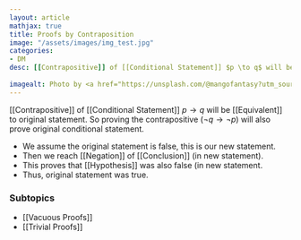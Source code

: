 ```yaml
---
layout: article
mathjax: true
title: Proofs by Contraposition
image: "/assets/images/img_test.jpg"
categories:
- DM
desc: [[Contrapositive]] of [[Conditional Statement]] $p \to q$ will be [[Equivalent]] to original statement. So proving the contrapositive ($\neg q \to \neg p$) will also prove original conditional statement.
 
imagealt: Photo by <a href="https://unsplash.com/@mangofantasy?utm_source=unsplash&utm_medium=referral&utm_content=creditCopyText">Tim Johnson</a> on <a href="https://unsplash.com/s/photos/logic?utm_source=unsplash&utm_medium=referral&utm_content=creditCopyText">Unsplash</a>
---
```

[[Contrapositive]] of [[Conditional Statement]] $p \to q$ will be [[Equivalent]] to original statement. So proving the contrapositive ($\neg q \to \neg p$) will also prove original conditional statement.

* We assume the original statement is false, this is our new statement.
* Then we reach [[Negation]] of [[Conclusion]] (in new statement).
* This proves that [[Hypothesis]] was also false (in new statement.
* Thus, original statement was true.

### Subtopics
- [[Vacuous Proofs]]
- [[Trivial Proofs]]